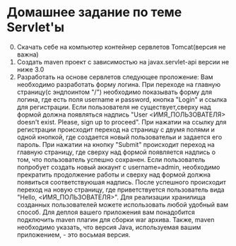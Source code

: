 # Домашнее задание по теме Servlet'ы

0. Скачать себе на компьютер контейнер сервлетов Tomcat(версия не важна)
1. Создать maven проект с зависимостью на javax.servlet-api версии не ниже 3.0
2. Разработать на основе сервлетов следующее проложение:
Вам необходимо разработать форму логина. При переходе на главную страницу(с эндпоинтом "/") необходимо показывать форму для логина, 
где есть поля username и password, кнопка "Login" и ссылка для регистрации. Если пользователя не существует,сверху над формой должна появляться надпись 
"User <ИМЯ_ПОЛЬЗОВАТЕЛЯ> doesn't exist. Please, sign up to proceed". При нажатии на ссылку для регистрации происходит переход на страницу с двумя полями и одной кнопкой,
где создается новый пользовательи и задается его пароль. При нажатии на кнопку "Submit" происходит переход на главную страницу, где сверху над формой появляется надпись о том, 
что пользователь успешно сохранен. Если пользователь попробует создать новый аккаунт с username=admin, необходимо прекратить продолжение работы и сверху над формой должна появиться соответствуюшая надпись.
После успешного происходит переход на новую страницу, где приветствуется пользователь вида "Hello, <ИМЯ_ПОЛЬЗОВАТЕЛЯ>".
Для реализации хранилища созданных пользователей можете использовать любой удобный вам способ. Для деплоя вашего приложения вам понадобится подключить maven плагин для сборки war архива.
Также, maven необходимо указать, что версия Java, используемая вашим приложением, - это восьмая версия. 
